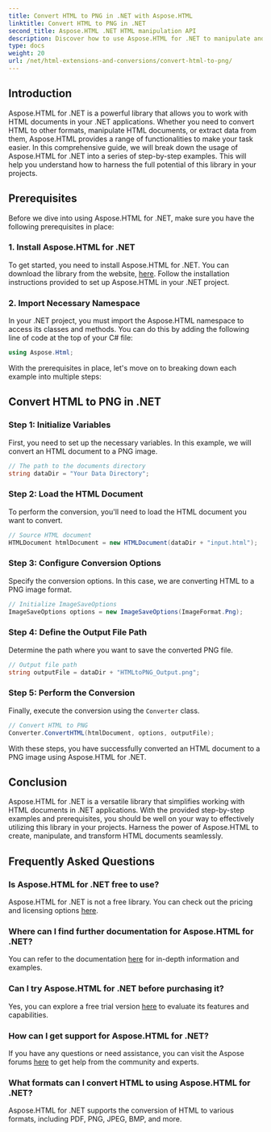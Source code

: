 ```yaml
---
title: Convert HTML to PNG in .NET with Aspose.HTML
linktitle: Convert HTML to PNG in .NET
second_title: Aspose.HTML .NET HTML manipulation API
description: Discover how to use Aspose.HTML for .NET to manipulate and convert HTML documents. Step-by-step guide for effective .NET development.
type: docs
weight: 20
url: /net/html-extensions-and-conversions/convert-html-to-png/
---
```


## Introduction

Aspose.HTML for .NET is a powerful library that allows you to work with HTML documents in your .NET applications. Whether you need to convert HTML to other formats, manipulate HTML documents, or extract data from them, Aspose.HTML provides a range of functionalities to make your task easier. In this comprehensive guide, we will break down the usage of Aspose.HTML for .NET into a series of step-by-step examples. This will help you understand how to harness the full potential of this library in your projects.

## Prerequisites

Before we dive into using Aspose.HTML for .NET, make sure you have the following prerequisites in place:

### 1. Install Aspose.HTML for .NET

To get started, you need to install Aspose.HTML for .NET. You can download the library from the website, [here](https://releases.aspose.com/html/net/). Follow the installation instructions provided to set up Aspose.HTML in your .NET project.

### 2. Import Necessary Namespace

In your .NET project, you must import the Aspose.HTML namespace to access its classes and methods. You can do this by adding the following line of code at the top of your C# file:

```csharp
using Aspose.Html;
```

With the prerequisites in place, let's move on to breaking down each example into multiple steps:

## Convert HTML to PNG in .NET

### Step 1: Initialize Variables

First, you need to set up the necessary variables. In this example, we will convert an HTML document to a PNG image.

```csharp
// The path to the documents directory
string dataDir = "Your Data Directory";
```

### Step 2: Load the HTML Document

To perform the conversion, you'll need to load the HTML document you want to convert. 

```csharp
// Source HTML document  
HTMLDocument htmlDocument = new HTMLDocument(dataDir + "input.html");
```

### Step 3: Configure Conversion Options

Specify the conversion options. In this case, we are converting HTML to a PNG image format.

```csharp
// Initialize ImageSaveOptions 
ImageSaveOptions options = new ImageSaveOptions(ImageFormat.Png);
```

### Step 4: Define the Output File Path

Determine the path where you want to save the converted PNG file.

```csharp
// Output file path 
string outputFile = dataDir + "HTMLtoPNG_Output.png";
```

### Step 5: Perform the Conversion

Finally, execute the conversion using the `Converter` class.

```csharp
// Convert HTML to PNG
Converter.ConvertHTML(htmlDocument, options, outputFile);
```

With these steps, you have successfully converted an HTML document to a PNG image using Aspose.HTML for .NET.

## Conclusion

Aspose.HTML for .NET is a versatile library that simplifies working with HTML documents in .NET applications. With the provided step-by-step examples and prerequisites, you should be well on your way to effectively utilizing this library in your projects. Harness the power of Aspose.HTML to create, manipulate, and transform HTML documents seamlessly.

## Frequently Asked Questions

### Is Aspose.HTML for .NET free to use?
Aspose.HTML for .NET is not a free library. You can check out the pricing and licensing options [here](https://purchase.aspose.com/buy).

### Where can I find further documentation for Aspose.HTML for .NET?
You can refer to the documentation [here](https://reference.aspose.com/html/net/) for in-depth information and examples.

### Can I try Aspose.HTML for .NET before purchasing it?
Yes, you can explore a free trial version [here](https://releases.aspose.com/) to evaluate its features and capabilities.

### How can I get support for Aspose.HTML for .NET?
If you have any questions or need assistance, you can visit the Aspose forums [here](https://forum.aspose.com/) to get help from the community and experts.

### What formats can I convert HTML to using Aspose.HTML for .NET?
Aspose.HTML for .NET supports the conversion of HTML to various formats, including PDF, PNG, JPEG, BMP, and more.
